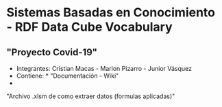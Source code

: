 # Sistemas Basadas en Conocimiento - RDF Data Cube Vocabulary

## "Proyecto Covid-19"  

* Integrantes: Cristian Macas - Marlon Pizarro - Junior Vásquez
* Contiene: *
"Documentación - Wiki"
*
"Archivo .xlsm de como extraer datos (formulas aplicadas)"

